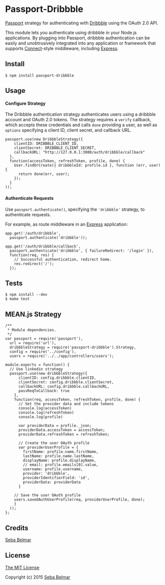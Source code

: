 # Passport-Dribbble

[Passport](https://github.com/jaredhanson/passport) strategy for authenticating
with [Dribbble](http://dribbble.com/) using the OAuth 2.0 API.

This module lets you authenticate using dribbble in your Node.js applications.
By plugging into Passport, dribbble authentication can be easily and
unobtrusively integrated into any application or framework that supports
[Connect](http://www.senchalabs.org/connect/)-style middleware, including
[Express](http://expressjs.com/).

## Install

    $ npm install passport-dribbble

## Usage

#### Configure Strategy

The Dribbble authentication strategy authenticates users using a dribbble
account and OAuth 2.0 tokens.  The strategy requires a `verify` callback, which
accepts these credentials and calls `done` providing a user, as well as
`options` specifying a client ID, client secret, and callback URL.

    passport.use(new DribbbleStrategy({
        clientID: DRIBBBLE_CLIENT_ID,
        clientSecret: DRIBBBLE_CLIENT_SECRET,
        callbackURL: "http://127.0.0.1:3000/auth/dribbble/callback"
      },
      function(accessToken, refreshToken, profile, done) {
        User.findOrCreate({ dribbbleId: profile.id }, function (err, user) {
          return done(err, user);
        });
      }
    ));

#### Authenticate Requests

Use `passport.authenticate()`, specifying the `'dribbble'` strategy, to
authenticate requests.

For example, as route middleware in an [Express](http://expressjs.com/)
application:

    app.get('/auth/dribbble',
      passport.authenticate('dribbble'));

    app.get('/auth/dribbble/callback',
      passport.authenticate('dribbble', { failureRedirect: '/login' }),
      function(req, res) {
        // Successful authentication, redirect home.
        res.redirect('/');
      });

## Tests

    $ npm install --dev
    $ make test
    
## MEAN.js Strategy

```
/**
 * Module dependencies.
 */
var passport = require('passport'),
  url = require('url'),
  dribbbleStrategy = require('passport-dribbble').Strategy,
  config = require('../config'),
  users = require('../../app/controllers/users');

module.exports = function() {
  // Use linkedin strategy
  passport.use(new dribbbleStrategy({
      clientID: config.dribbble.clientID,
      clientSecret: config.dribbble.clientSecret,
      callbackURL: config.dribbble.callbackURL,
      passReqToCallback: true
    },
    function(req, accessToken, refreshToken, profile, done) {
      // Set the provider data and include tokens
      console.log(accessToken)
      console.log(refreshToken)
      console.log(profile)

      var providerData = profile._json;
      providerData.accessToken = accessToken;
      providerData.refreshToken = refreshToken;

      // Create the user OAuth profile
      var providerUserProfile = {
        firstName: profile.name.firstName,
        lastName: profile.name.lastName,
        displayName: profile.displayName,
        // email: profile.emails[0].value,
        username: profile.username,
        provider: 'dribbble',
        providerIdentifierField: 'id',
        providerData: providerData
      }

    // Save the user OAuth profile
    users.saveOAuthUserProfile(req, providerUserProfile, done);
    }
  ));
};
```

## Credits

  [Seba Belmar](http://github.com/sebabelmar)

## License

[The MIT License](http://opensource.org/licenses/MIT)

Copyright (c) 2015 [Seba Belmar](http://sebabelmar.com/)
